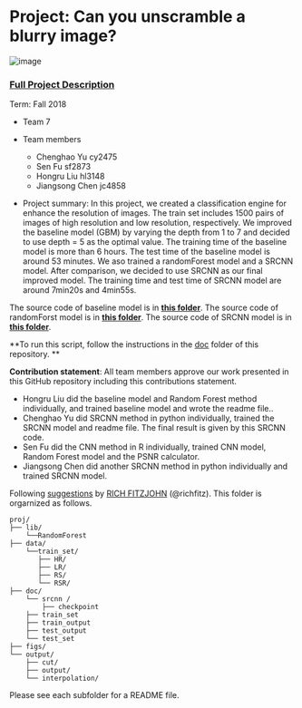 # Project: Can you unscramble a blurry image? 
![image](figs/example.png)

### [Full Project Description](doc/project3_desc.md)

Term: Fall 2018

+ Team 7
+ Team members
	+ Chenghao Yu cy2475
	+ Sen Fu sf2873
	+ Hongru Liu hl3148
	+ Jiangsong Chen jc4858

+ Project summary: In this project, we created a classification engine for enhance the resolution of images. The train set includes 1500 pairs of images of high resolution and low resolution, respectively. We improved the baseline model (GBM) by varying the depth from 1 to 7 and decided to use depth = 5 as the optimal value. The training time of the baseline model is more than 6 hours. The test time of the baseline model is around 53 minutes.  We aso trained a randomForest model and a SRCNN model. After comparison, we decided to use SRCNN as our final improved model. The training time and test time of SRCNN model are around 7min20s and 4min55s.

The source code of baseline model is in [**this folder**](lib/). 
The source code of randomForst model is in [**this folder**](lib/RandomForest/). 
The source code of SRCNN model is in [**this folder**](doc/).

**To run this script, follow the instructions in the [doc](doc/) folder of this repository. **

**Contribution statement**: All team members approve our work presented in this GitHub repository including this contributions statement.
+ Hongru Liu did the baseline model and Random Forest method individually, and trained baseline model and wrote the readme file..
+ Chenghao Yu did SRCNN method in python individually, trained the SRCNN model and readme file. The final result is given by this SRCNN code.
+ Sen Fu did the CNN method in R individually, trained CNN model, Random Forest model and the PSNR calculator. 
+ Jiangsong Chen did another SRCNN method in python individually and trained SRCNN model. 

Following [suggestions](http://nicercode.github.io/blog/2013-04-05-projects/) by [RICH FITZJOHN](http://nicercode.github.io/about/#Team) (@richfitz). This folder is orgarnized as follows.

```
proj/
├── lib/
    └──RandomForest
├── data/
    └──train_set/
       ├── HR/
       ├── LR/
       ├── RS/
       └── RSR/
├── doc/
    └── srcnn /
    	├── checkpoint 
	├── train_set
	├── train_output
	├── test_output
	└── test_set
├── figs/
└── output/
    ├── cut/
    ├── output/
    └── interpolation/
```

Please see each subfolder for a README file.
